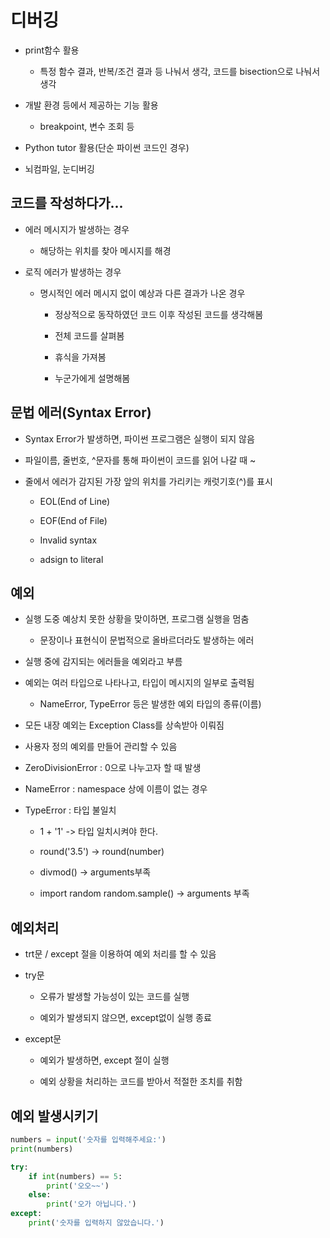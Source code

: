 # 디버깅

- print함수 활용
  
  - 특정 함수 결과, 반복/조건 결과 등 나눠서 생각, 코드를 bisection으로 나눠서 생각

- 개발 환경 등에서 제공하는 기능 활용
  
  - breakpoint, 변수 조회 등

- Python tutor 활용(단순 파이썬 코드인 경우)

- 뇌컴파일, 눈디버깅

## 코드를 작성하다가...

- 에러 메시지가 발생하는 경우
  
  - 해당하는 위치를 찾아 메시지를 해경

- 로직 에러가 발생하는 경우
  
  - 명시적인 에러 메시지 없이 예상과 다른 결과가 나온 경우
    
    - 정상적으로 동작하였던 코드 이후 작성된 코드를 생각해봄
    
    - 전체 코드를 살펴봄
    
    - 휴식을 가져봄
    
    - 누군가에게 설명해봄

## 문법 에러(Syntax Error)

- Syntax Error가 발생하면, 파이썬 프로그램은 실행이 되지 않음

- 파일이름, 줄번호, ^문자를 통해 파이썬이 코드를 읽어 나갈 때 ~

- 줄에서 에러가 감지된 가장 앞의 위치를 가리키는 캐럿기호(^)를 표시
  
  - EOL(End of Line)
  
  - EOF(End of File)
  
  - Invalid syntax
  
  - adsign to literal

## 예외

- 실행 도중 예상치 못한 상황을 맞이하면, 프로그램 실행을 멈춤
  
  - 문장이나 표현식이 문법적으로 올바르더라도 발생하는 에러

- 실행 중에 감지되는 에러들을 예외라고 부름

- 예외는 여러 타입으로 나타나고, 타입이 메시지의 일부로 출력됨
  
  - NameError, TypeError 등은 발생한 예외 타입의 종류(이름)

- 모든 내장 예외는 Exception Class를 상속받아 이뤄짐

- 사용자 정의 예외를 만들어 관리할 수 있음

- ZeroDivisionError : 0으로 나누고자 할 때 발생

- NameError : namespace 상에 이름이 없는 경우

- TypeError : 타입 불일치
  
  - 1 + '1' -> 타입 일치시켜야 한다.
  
  - round('3.5') -> round(number)
  
  - divmod() -> arguments부족
  
  - import random
    random.sample() -> arguments 부족

## 예외처리

- trt문 / except 절을 이용하여 예외 처리를 할 수 있음

- try문
  
  - 오류가 발생할 가능성이 있는 코드를 실행
  
  - 예외가 발생되지 않으면, except없이 실행 종료

- except문
  
  - 예외가 발생하면, except 절이 실행
  
  - 예외 상황을 처리하는 코드를 받아서 적절한 조치를 취함

## 예외 발생시키기

```python
numbers = input('숫자를 입력해주세요:')
print(numbers)

try:
    if int(numbers) == 5:
        print('오오~~')
    else:
        print('오가 아닙니다.')
except:
    print('숫자를 입력하지 않았습니다.')
```
